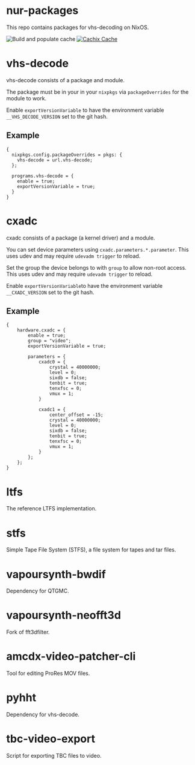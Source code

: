 # nur-packages
This repo contains packages for vhs-decoding on NixOS.

![Build and populate cache](https://github.com/JuniorISAJitterbug/nur-packages/workflows/Build%20and%20populate%20cache/badge.svg)
[![Cachix Cache](https://img.shields.io/badge/cachix-jitterbug-blue.svg)](https://jitterbug.cachix.org)


# vhs-decode
vhs-decode consists of a package and module.

The package must be in your in your `nixpkgs` via `packageOverrides` for the module to work.

Enable `exportVersionVariable` to have the environment variable `__VHS_DECODE_VERSION` set to the git hash.

## Example
```
{
  nixpkgs.config.packageOverrides = pkgs: {
    vhs-decode = url.vhs-decode;
  };

  programs.vhs-decode = {
    enable = true;
    exportVersionVariable = true;
  }
}
```

# cxadc
cxadc consists of a package (a kernel driver) and a module.

You can set device parameters using `cxadc.parameters.*.parameter`. This uses udev and may require `udevadm trigger` to reload.

Set the group the device belongs to with `group` to allow non-root access. This uses udev and may require `udevadm trigger` to reload.

Enable `exportVersionVariable`to have the environment variable `__CXADC_VERSION` set to the git hash.

## Example
```
{
    hardware.cxadc = {
        enable = true;
        group = "video";
        exportVersionVariable = true;

        parameters = {
            cxadc0 = {
                crystal = 40000000;
                level = 0;
                sixdb = false;
                tenbit = true;
                tenxfsc = 0;
                vmux = 1;
            }

            cxadc1 = {
                center_offset = -15;
                crystal = 40000000;
                level = 0;
                sixdb = false;
                tenbit = true;
                tenxfsc = 0;
                vmux = 1;
            }
        };
    };
}
```

# ltfs
The reference LTFS implementation.

# stfs
Simple Tape File System (STFS), a file system for tapes and tar files.

# vapoursynth-bwdif
Dependency for QTGMC.

# vapoursynth-neofft3d
Fork of fft3dfilter.

# amcdx-video-patcher-cli
Tool for editing ProRes MOV files.

# pyhht
Dependency for vhs-decode.

# tbc-video-export
Script for exporting TBC files to video.